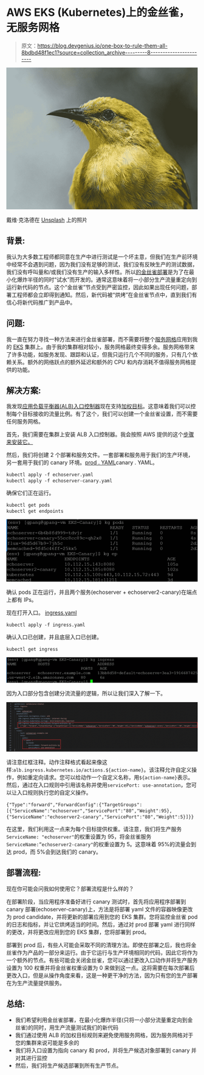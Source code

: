 # AWS EKS (Kubernetes)上的金丝雀，无服务网格

> 原文：<https://blog.devgenius.io/one-box-to-rule-them-all-8bdbd48f1ec1?source=collection_archive---------8----------------------->

![](img/1ca837402a1b7312fc065e532c48299e.png)

戴维·克洛德在 [Unsplash](https://unsplash.com?utm_source=medium&utm_medium=referral) 上的照片

## 背景:

我认为大多数工程师都同意在生产中进行测试是一个坏主意，但我们在生产前环境中经常不会遇到问题，因为我们没有足够的测试，我们没有反映生产的测试数据，我们没有呼叫量和/或我们没有生产的输入多样性。所以[的金丝雀部署](https://martinfowler.com/bliki/CanaryRelease.html)是为了在最小化爆炸半径的同时“试水”而开发的。通常这意味着将一小部分生产流量重定向到运行新代码的节点。这个“金丝雀”节点受到严密监控，因此如果出现任何问题，部署工程师都会立即得到通知。然后，新代码被“烘烤”在金丝雀节点中，直到我们有信心将新代码推广到产品中。

## 问题:

我一直在努力寻找一种方法来进行金丝雀部署，而不需要将整个[服务网格](https://www.redhat.com/en/topics/microservices/what-is-a-service-mesh)应用到我的 [EKS](https://aws.amazon.com/eks/) 集群上。由于我的集群相对较小，服务网格最终变得多余。服务网格带来了许多功能，如服务发现、跟踪和认证，但我只运行几个不同的服务，只有几个依赖关系。额外的网络跃点的额外延迟和额外的 CPU 和内存消耗不值得服务网格提供的功能。

## 解决方案:

我发现[应用负载平衡器(ALB)入口控制器](https://github.com/kubernetes-sigs/aws-alb-ingress-controller/pull/1088)现在支持[加权目标](https://github.com/kubernetes-sigs/aws-alb-ingress-controller/pull/1088)。这意味着我们可以控制每个目标接收的流量比例。有了这个，我们可以创建一个金丝雀设置，而不需要任何服务网格。

首先，我们需要在集群上安装 ALB 入口控制器。我会按照 AWS 提供的这个[步骤来安装它。](https://kubernetes-sigs.github.io/aws-alb-ingress-controller/guide/walkthrough/echoserver/)

然后，我们将创建 2 个部署和服务文件。一套部署和服务用于我们的生产环境，另一套用于我们的 canary 环境。[prod . YAML](https://github.com/GnatorX/EKS-Canary/blob/master/echoserver.yaml)canary . YAML。

```
kubectl apply -f echoserver.yaml
kubectl apply -f echoserver-canary.yaml
```

确保它们正在运行。

```
kubectl get pods
kubectl get endpoints
```

![](img/a3f41443e6833c0be43b3d92c7166eaf.png)

确认 pods 正在运行，并且两个服务(echoserver + echoserver2-canary)在端点上都有 IPs。

现在打开入口。 [ingress.yaml](https://github.com/GnatorX/EKS-Canary/blob/master/ingress.yaml)

```
kubectl apply -f ingress.yaml
```

确认入口已创建，并且底层入口已创建。

```
kubectl get ingress
```

![](img/d0fbe9824d42e388f45acee99d18a6ec.png)

因为入口部分包含创建分流流量的逻辑，所以让我们深入了解一下。

![](img/fe2ff6ade6a6bf455668a4e9ec4f5c53.png)

请注意红框注释。动作注释格式看起来像这样:`alb.ingress.kubernetes.io/actions.${action-name}`。该注释允许自定义操作，例如重定向请求。您可以给动作一个自定义名称，用`${action-name}`表示。然后，通过在入口规则中引用该名称并使用`servicePort: use-annotation`，您可以让入口规则执行您的自定义操作。

```
{"Type":"forward","ForwardConfig":{"TargetGroups":[{"ServiceName":"echoserver","ServicePort":"80","Weight":95},{"ServiceName":"echoserver2-canary","ServicePort":"80","Weight":5}]}}
```

在这里，我们利用这一点来为每个目标提供权重。请注意，我们将生产服务`ServiceName: "echoserver"`的权重设置为 95，将金丝雀服务`ServiceName:”echoserver2-canary"`的权重设置为 5。这意味着 95%的流量会到达 prod，而 5%会到达我们的 canary。

## 部署流程:

现在你可能会问我如何使用它？部署流程是什么样的？

在部署阶段，当应用程序准备好进行 canary 测试时，首先将应用程序部署到 canary 部署(echoserver-canary)上，方法是将部署 yaml 文件的容器映像更改为 prod candidate，并将更新的部署应用到您的 EKS 集群。您将监控金丝雀 pod 的日志和指标，并让它烘烤适当的时间。然后，通过对 prod 部署 yaml 进行同样的更改，并将更改应用到您的 EKS 集群，您将部署到 prod。

部署到 prod 后，有些人可能会采取不同的清理方法。即使在部署之后，我也将金丝雀作为产品的一部分来运行。由于它运行与生产环境相同的代码，因此它将作为一个额外的节点。有些可能会关闭金丝雀，您可以通过更改入口动作并将生产服务设置为 100 权重并将金丝雀权重设置为 0 来做到这一点。这将需要在每次部署后更改入口，但是从操作角度来看，这是一种更干净的方法，因为只有您的生产部署在为生产流量提供服务。

## 总结:

*   我们希望利用金丝雀部署，在最小化爆炸半径(只将一小部分流量重定向到金丝雀)的同时，用生产流量测试我们的新代码
*   我们通过使用 ALB 的加权目标规则来避免使用服务网格，因为服务网格对于您的集群来说可能是多余的
*   我们将入口设置为指向 canary 和 prod，并将生产候选对象部署到 canary 并对其进行监控
*   然后，我们将生产候选部署到所有生产节点。